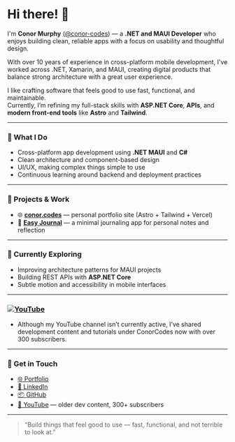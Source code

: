 # Hi there! 👋  

I'm **Conor Murphy** ([@conor-codes](https://github.com/conor-codes)) — a **.NET and MAUI Developer** who enjoys building clean, reliable apps with a focus on usability and thoughtful design. 

With over 10 years of experience in cross-platform mobile development, I’ve worked across .NET, Xamarin, and MAUI, creating digital products that balance strong architecture with a great user experience.

I like crafting software that feels good to use fast, functional, and maintainable.  
Currently, I’m refining my full-stack skills with **ASP.NET Core**, **APIs**, and **modern front-end tools** like **Astro** and **Tailwind**.

---

### 🧠 What I Do
- Cross-platform app development using **.NET MAUI** and **C#**  
- Clean architecture and component-based design  
- UI/UX, making complex things simple to use  
- Continuous learning around backend and deployment practices  

---

### 🚀 Projects & Work
- 🌐 [**conor.codes**](https://conor.codes) — personal portfolio site (Astro + Tailwind + Vercel)  
- 📓 [**Easy Journal**](https://github.com/conor-codes/easy-journal) — a minimal journaling app for personal notes and reflection  

---

### 🌿 Currently Exploring
- Improving architecture patterns for MAUI projects  
- Building REST APIs with **ASP.NET Core**  
- Subtle motion and accessibility in mobile interfaces  

---

### [![YouTube](https://img.shields.io/badge/YouTube-ConorCodes-red?style=flat&logo=youtube&logoColor=white)](https://www.youtube.com/@ConorCodes)
- Although my YouTube channel isn’t currently active, I’ve shared development content and tutorials under ConorCodes now with over 300 subscribers.

---

### 💬 Get in Touch
- [🌐 Portfolio](https://conor.codes)  
- [💼 LinkedIn](https://linkedin.com/in/conor-murphy-dev)  
- [📦 GitHub](https://github.com/conor-codes)  
- [🎥 YouTube](https://www.youtube.com/@ConorCodes) — older dev content, 300+ subscribers  

---

> “Build things that feel good to use — fast, functional, and not terrible to look at.”

